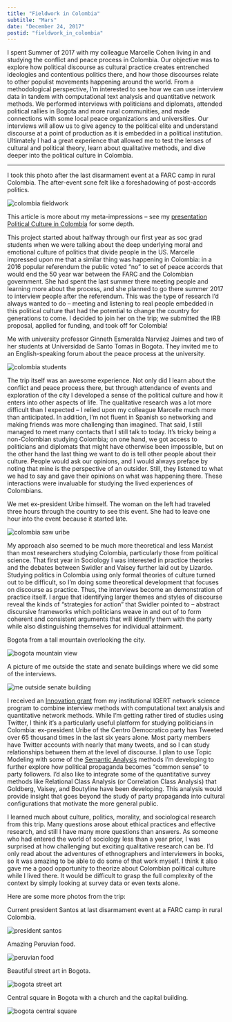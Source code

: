 ```yaml
---
title: "Fieldwork in Colombia"
subtitle: "Mars"
date: "December 24, 2017"
postid: "fieldwork_in_colombia"
---
```


I spent Summer of 2017 with my colleague Marcelle Cohen living in and studying the conflict and peace process in Colombia. Our objective was to explore how political discourse as cultural practice creates entrenched ideologies and contentious politics there, and how those discourses relate to other populist movements happening around the world. From a methodological perspective, I’m interested to see how we can use interview data in tandem with computational text analysis and quantitative network methods. We performed interviews with politicians and diplomats, attended political rallies in Bogota and more rural communities, and made connections with some local peace organizations and universities. Our interviews will allow us to give agency to the political elite and understand discourse at a point of production as it is embedded in a political institution. Ultimately I had a great experience that allowed me to test the lenses of cultural and political theory, learn about qualitative methods, and dive deeper into the political culture in Colombia.

---

I took this photo after the last disarmament event at a FARC camp in rural Colombia. The after-event scne felt like a foreshadowing of post-accords politics.

![colombia fieldwork](https://storage.googleapis.com/public_data_09324832787/blogpost_colombia_paz_event.jpg)

This article is more about my meta-impressions – see my [presentation Political Culture in Colombia](https://storage.googleapis.com/public_data_09324832787/blogpost_colombia_political_culture.pdf) for some depth.

This project started about halfway through our first year as soc grad students when we were talking about the deep underlying moral and emotional culture of politics that divide people in the US. Marcelle impressed upon me that a similar thing was happening in Colombia: in a 2016 popular referendum the public voted “no” to set of peace accords that would end the 50 year war between the FARC and the Colombian government. She had spent the last summer there meeting people and learning more about the process, and she planned to go there summer 2017 to interview people after the referendum. This was the type of research I’d always wanted to do – meeting and listening to real people embedded in this political culture that had the potential to change the country for generations to come. I decided to join her on the trip; we submitted the IRB proposal, applied for funding, and took off for Colombia!

Me with university professor Ginneth Esmeralda Narváez Jaimes and two of her students at Universidad de Santo Tomas in Bogota. They invited me to an English-speaking forum about the peace process at the university.

![colombia students](https://storage.googleapis.com/public_data_09324832787/blogpost_colombia_students.png)

The trip itself was an awesome experience. Not only did I learn about the conflict and peace process there, but through attendance of events and exploration of the city I developed a sense of the political culture and how it enters into other aspects of life. The qualitative research was a lot more difficult than I expected – I relied upon my colleague Marcelle much more than anticipated. In addition, I’m not fluent in Spanish so networking and making friends was more challenging than imagined. That said, I still managed to meet many contacts that I still talk to today. It’s tricky being a non-Colombian studying Colombia; on one hand, we got access to politicians and diplomats that might have otherwise been impossible, but on the other hand the last thing we want to do is tell other people about their culture. People would ask our opinions, and I would always preface by noting that mine is the perspective of an outsider. Still, they listened to what we had to say and gave their opinions on what was happening there. These interactions were invaluable for studying the lived experiences of Colombians.

We met ex-president Uribe himself. The woman on the left had traveled three hours through the country to see this event. She had to leave one hour into the event because it started late.

![colombia saw uribe](https://storage.googleapis.com/public_data_09324832787/blogpost_colombia_saw_uribe.png)

My approach also seemed to be much more theoretical and less Marxist than most researchers studying Colombia, particularly those from political science. That first year in Sociology I was interested in practice theories and the debates between Swidler and Vaisey further laid out by Lizardo. Studying politics in Colombia using only formal theories of culture turned out to be difficult, so I’m doing some theoretical development that focuses on discourse as practice. Thus, the interviews become an demonstration of practice itself. I argue that identifying larger themes and styles of discourse reveal the kinds of  “strategies for action” that Swidler pointed to – abstract discursive frameworks which politicians weave in and out of to form coherent and consistent arguments that will identify them with the party while also distinguishing themselves for individual attainment.

Bogota from a tall mountain overlooking the city.

![bogota mountain view](https://storage.googleapis.com/public_data_09324832787/blogpost_colombia_mountain_view.png)

A picture of me outside the state and senate buildings where we did some of the interviews.

![me outside senate building](https://storage.googleapis.com/public_data_09324832787/blogpost_colombia_outside_senate_building.png)

I received an [Innovation grant](https://networkscience.igert.ucsb.edu/education/innovation-program) from my institutional IGERT network science program to combine interview methods with computational text analysis and quantitative network methods. While I’m getting rather tired of studies using Twitter, I think it’s a particularly useful platform for studying politicians in Colombia: ex-president Uribe of the Centro Democratico party has Tweeted over 65 thousand times in the last six years alone. Most party members have Twitter accounts with nearly that many tweets, and so I can study relationships between them at the level of discourse. I plan to use Topic Modeling with some of the [Semantic Analysis](https://dcornellresearch.org/2017/05/01/comparative-semantics-operational-strategies/) methods I’m developing to further explore how political propaganda becomes “common sense” to party followers. I’d also like to integrate some of the quantitative survey methods like Relational Class Analysis (or Correlation Class Analysis) that Goldberg, Vaisey, and Boutyline have been developing. This analysis would provide insight that goes beyond the study of party propaganda into cultural configurations that motivate the more general public.

I learned much about culture, politics, morality, and sociological research from this trip. Many questions arose about ethical practices and effective research, and still I have many more questions than answers. As someone who had entered the world of sociology less than a year prior, I was surprised at how challenging but exciting qualitative research can be. I’d only read about the adventures of ethnographers and interviewers in books, so it was amazing to be able to do some of that work myself. I think it also gave me a good opportunity to theorize about Colombian political culture while I lived there. It would be difficult to grasp the full complexity of the context by simply looking at survey data or even texts alone.

Here are some more photos from the trip:

Current president Santos at last disarmament event at a FARC camp in rural Colombia.

![president santos](https://storage.googleapis.com/public_data_09324832787/blogpost_colombia_saw_santos.png)

Amazing Peruvian food.

![peruvian food](https://storage.googleapis.com/public_data_09324832787/blogpost_colombia_food.png)

Beautiful street art in Bogota.

![bogota street art](https://storage.googleapis.com/public_data_09324832787/blogpost_colombia_street_art.png)

Central square in Bogota with a church and the capital building.

![bogota central square](https://storage.googleapis.com/public_data_09324832787/blogpost_colombia_capital_building.png)




